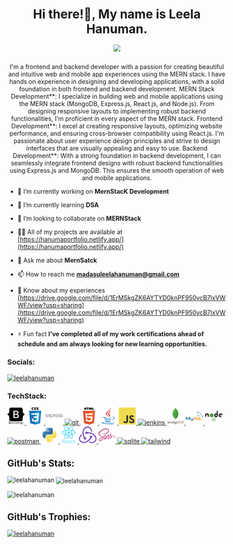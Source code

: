 <h1 align="center">Hi there!👋, My name is Leela Hanuman.</h1>
<div align="center">
  <img src="https://profile-counter.glitch.me/leelahanuman/count.svg?"  />
</div>

###
###
<p align="center"> I'm a frontend and backend developer with a passion for creating beautiful and intuitive web and mobile app experiences using the MERN stack. I have hands on experience in designing and developing applications, with a solid foundation in both frontend and backend development.
MERN Stack Development**: I specialize in building web and mobile applications using the MERN stack (MongoDB, Express.js, React.js, and Node.js). From designing responsive layouts to implementing robust backend functionalities, I'm proficient in every aspect of the MERN stack.
Frontend Development**: I excel at creating responsive layouts, optimizing website performance, and ensuring cross-browser compatibility using React.js. I'm passionate about user experience design principles and strive to design interfaces that are visually appealing and easy to use.
Backend Development**: With a strong foundation in backend development, I can seamlessly integrate frontend designs with robust backend functionalities using Express.js and MongoDB. This ensures the smooth operation of web and mobile applications.</p>

- 🔭 I’m currently working on **MernStacK Development**

- 🌱 I’m currently learning **DSA**

- 👯 I’m looking to collaborate on **MERNStack**

- 👨‍💻 All of my projects are available at [https://hanumaportfolio.netlify.app/](https://hanumaportfolio.netlify.app/)

- 💬 Ask me about **MernSatck**

- 📫 How to reach me **madasuleelahanuman@gmail.com**

- 📄 Know about my experiences [https://drive.google.com/file/d/1ErMSkgZK6AYTYD0knPF950ycB7lxVWWF/view?usp=sharing](https://drive.google.com/file/d/1ErMSkgZK6AYTYD0knPF950ycB7lxVWWF/view?usp=sharing)

- ⚡ Fun fact **I've completed all of my work certifications ahead of schedule and am always looking for new learning opportunities.**

<h3 align="left">Socials:</h3>
<p align="left">
<a href="https://linkedin.com/in/leelahanuman" target="blank"><img align="center" src="https://raw.githubusercontent.com/rahuldkjain/github-profile-readme-generator/master/src/images/icons/Social/linked-in-alt.svg" alt="leelahanuman" height="30" width="40" /></a>
</p>

<h3 align="left">TechStack:</h3>
<p align="left"> <a href="https://getbootstrap.com" target="_blank" rel="noreferrer"> <img src="https://raw.githubusercontent.com/devicons/devicon/master/icons/bootstrap/bootstrap-plain-wordmark.svg" alt="bootstrap" width="40" height="40"/> </a> <a href="https://www.w3schools.com/css/" target="_blank" rel="noreferrer"> <img src="https://raw.githubusercontent.com/devicons/devicon/master/icons/css3/css3-original-wordmark.svg" alt="css3" width="40" height="40"/> </a> <a href="https://expressjs.com" target="_blank" rel="noreferrer"> <img src="https://raw.githubusercontent.com/devicons/devicon/master/icons/express/express-original-wordmark.svg" alt="express" width="40" height="40"/> </a> <a href="https://git-scm.com/" target="_blank" rel="noreferrer"> <img src="https://www.vectorlogo.zone/logos/git-scm/git-scm-icon.svg" alt="git" width="40" height="40"/> </a> <a href="https://www.w3.org/html/" target="_blank" rel="noreferrer"> <img src="https://raw.githubusercontent.com/devicons/devicon/master/icons/html5/html5-original-wordmark.svg" alt="html5" width="40" height="40"/> </a> <a href="https://www.java.com" target="_blank" rel="noreferrer"> <img src="https://raw.githubusercontent.com/devicons/devicon/master/icons/java/java-original.svg" alt="java" width="40" height="40"/> </a> <a href="https://developer.mozilla.org/en-US/docs/Web/JavaScript" target="_blank" rel="noreferrer"> <img src="https://raw.githubusercontent.com/devicons/devicon/master/icons/javascript/javascript-original.svg" alt="javascript" width="40" height="40"/> </a> <a href="https://www.jenkins.io" target="_blank" rel="noreferrer"> <img src="https://www.vectorlogo.zone/logos/jenkins/jenkins-icon.svg" alt="jenkins" width="40" height="40"/> </a> <a href="https://www.mongodb.com/" target="_blank" rel="noreferrer"> <img src="https://raw.githubusercontent.com/devicons/devicon/master/icons/mongodb/mongodb-original-wordmark.svg" alt="mongodb" width="40" height="40"/> </a> <a href="https://www.mysql.com/" target="_blank" rel="noreferrer"> <img src="https://raw.githubusercontent.com/devicons/devicon/master/icons/mysql/mysql-original-wordmark.svg" alt="mysql" width="40" height="40"/> </a> <a href="https://nodejs.org" target="_blank" rel="noreferrer"> <img src="https://raw.githubusercontent.com/devicons/devicon/master/icons/nodejs/nodejs-original-wordmark.svg" alt="nodejs" width="40" height="40"/> </a> <a href="https://postman.com" target="_blank" rel="noreferrer"> <img src="https://www.vectorlogo.zone/logos/getpostman/getpostman-icon.svg" alt="postman" width="40" height="40"/> </a> <a href="https://www.python.org" target="_blank" rel="noreferrer"> <img src="https://raw.githubusercontent.com/devicons/devicon/master/icons/python/python-original.svg" alt="python" width="40" height="40"/> </a> <a href="https://reactjs.org/" target="_blank" rel="noreferrer"> <img src="https://raw.githubusercontent.com/devicons/devicon/master/icons/react/react-original-wordmark.svg" alt="react" width="40" height="40"/> </a> <a href="https://redux.js.org" target="_blank" rel="noreferrer"> <img src="https://raw.githubusercontent.com/devicons/devicon/master/icons/redux/redux-original.svg" alt="redux" width="40" height="40"/> </a> <a href="https://sass-lang.com" target="_blank" rel="noreferrer"> <img src="https://raw.githubusercontent.com/devicons/devicon/master/icons/sass/sass-original.svg" alt="sass" width="40" height="40"/> </a> <a href="https://www.sqlite.org/" target="_blank" rel="noreferrer"> <img src="https://www.vectorlogo.zone/logos/sqlite/sqlite-icon.svg" alt="sqlite" width="40" height="40"/> </a> <a href="https://tailwindcss.com/" target="_blank" rel="noreferrer"> <img src="https://www.vectorlogo.zone/logos/tailwindcss/tailwindcss-icon.svg" alt="tailwind" width="40" height="40"/> </a> </p>

<h2>GitHub's Stats:</h2>
<p><img align="left" src="https://github-readme-stats.vercel.app/api/top-langs?username=leelahanuman&show_icons=true&locale=en&layout=compact"&theme=dracula&locale=en&hide_border=false alt="leelahanuman" /></p>
<p>&nbsp;<img align="center" src="https://github-readme-stats.vercel.app/api?username=leelahanuman&show_icons=true&locale=en" alt="leelahanuman" /></p>

<p><img align="center" src="https://github-readme-streak-stats.herokuapp.com/?user=leelahanuman&"&theme=dracula&locale=en&hide_border=false alt="leelahanuman" /></p>
<h2>GitHub's Trophies:</h2>
<p align="left mt-5 bg-dark"> <a href="https://github.com/ryo-ma/github-profile-trophy"><img src="https://github-profile-trophy.vercel.app/?username=leelahanuman" alt="leelahanuman" /></a></p>






